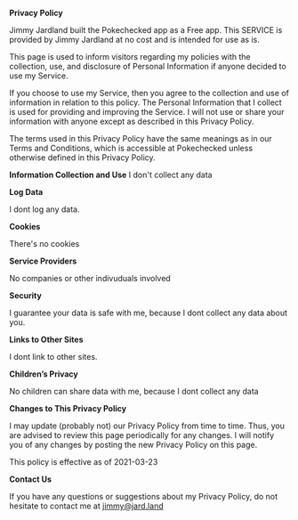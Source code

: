 **Privacy Policy**

Jimmy Jardland built the Pokechecked app as a Free app. This SERVICE is provided by Jimmy Jardland at no cost and is intended for use as is.

This page is used to inform visitors regarding my policies with the collection, use, and disclosure of Personal Information if anyone decided to use my Service.

If you choose to use my Service, then you agree to the collection and use of information in relation to this policy. The Personal Information that I collect is used for providing and improving the Service. I will not use or share your information with anyone except as described in this Privacy Policy.

The terms used in this Privacy Policy have the same meanings as in our Terms and Conditions, which is accessible at Pokechecked unless otherwise defined in this Privacy Policy.

**Information Collection and Use**
I don't collect any data

**Log Data**

I dont log any data.

**Cookies**

There's no cookies

**Service Providers**

No companies or other indivuduals involved

**Security**

I guarantee your data is safe with me, because I dont collect any data about you.

**Links to Other Sites**

I dont link to other sites.

**Children’s Privacy**

No children can share data with me, because I dont collect any data

**Changes to This Privacy Policy**

I may update (probably not) our Privacy Policy from time to time. Thus, you are advised to review this page periodically for any changes. I will notify you of any changes by posting the new Privacy Policy on this page.

This policy is effective as of 2021-03-23

**Contact Us**

If you have any questions or suggestions about my Privacy Policy, do not hesitate to contact me at jimmy@jard.land
